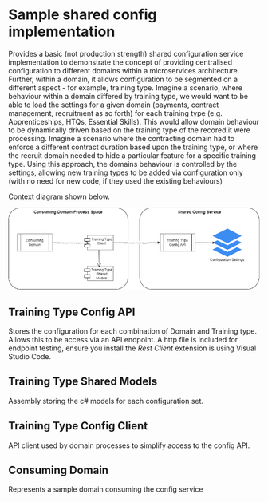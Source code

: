 # Sample shared config implementation
Provides a basic (not production strength) shared configuration service implementation to demonstrate the concept of providing centralised configuration to different domains within a microservices architecture.  Further, within a domain, it allows configuration to be segmented on a different aspect - for example, training type.  Imagine a scenario, where behaviour within a domain differed by training type, we would want to be able to load the settings for a given domain (payments, contract management, recruitment as so forth) for each training type (e.g. Apprenticeships, HTQs, Essential Skills).  This would allow domain behaviour to be dynamically driven based on the training type of the recored it were processing.  Imagine a scenario where the contracting domain had to enforce a different contract duration based upon the training type, or where the recruit domain needed to hide a particular feature for a specific training type.  Using this approach, the domains behaviour is controlled by the settings, allowing new training types to be added via configuration only (with no need for new code, if they used the existing behaviours)

Context diagram shown below.

![Training Configuration Diagram](assets/TrainingConfigC4.png)

## Training Type Config API
Stores the configuration for each combination of Domain and Training type.  Allows this to be access via an API endpoint.  A http file is included for endpoint testing, ensure you install the *Rest Client* extension is using Visual Studio Code.

## Training Type Shared Models
Assembly storing the c# models for each configuration set.

## Training Type Config Client
API client used by domain processes to simplify access to the config API.

## Consuming Domain
Represents a sample domain consuming the config service